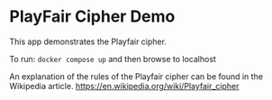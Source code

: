 # PlayFair Cipher Demo

This app demonstrates the Playfair cipher. 

To run: `docker compose up` and then browse to localhost

An explanation of the rules of the Playfair cipher can be found in the Wikipedia article.
https://en.wikipedia.org/wiki/Playfair_cipher
